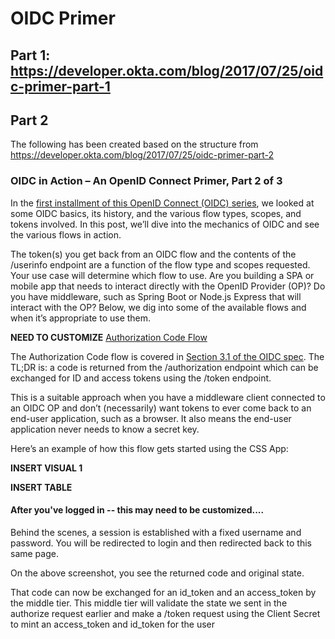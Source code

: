 # OIDC Primer

## Part 1: https://developer.okta.com/blog/2017/07/25/oidc-primer-part-1
## Part 2
The following has been created based on the structure from https://developer.okta.com/blog/2017/07/25/oidc-primer-part-2

### OIDC in Action – An OpenID Connect Primer, Part 2 of 3
In the [first installment of this OpenID Connect (OIDC) series](https://developer.okta.com/blog/2017/07/25/oidc-primer-part-1), we looked at some OIDC basics, its history, and the various flow types, scopes, and tokens involved. In this post, we’ll dive into the mechanics of OIDC and see the various flows in action.

The token(s) you get back from an OIDC flow and the contents of the /userinfo endpoint are a function of the flow type and scopes requested. 
Your use case will determine which flow to use. Are you building a SPA or mobile app that needs to interact directly with the OpenID Provider (OP)? Do you have middleware, such as Spring Boot or Node.js Express that will interact with the OP? Below, we dig into some of the available flows and when it’s appropriate to use them.

**NEED TO CUSTOMIZE**
[Authorization Code Flow](https://developer.okta.com/blog/2017/07/25/oidc-primer-part-2#authorization-code-flow)

The Authorization Code flow is covered in [Section 3.1 of the OIDC spec](http://openid.net/specs/openid-connect-core-1_0.html#CodeFlowAuth). The TL;DR is: a code is returned from the /authorization endpoint which can be exchanged for ID and access tokens using the /token endpoint.

This is a suitable approach when you have a middleware client connected to an OIDC OP and don’t (necessarily) want tokens to ever come back to an end-user application, such as a browser. It also means the end-user application never needs to know a secret key.

Here’s an example of how this flow gets started using the CSS App:

**INSERT VISUAL 1**


**INSERT TABLE**

#### After you've logged in -- this may need to be customized....

Behind the scenes, a session is established with a fixed username and password. You will be redirected to login and then redirected back to this same page.

On the above screenshot, you see the returned code and original state.

That code can now be exchanged for an id_token and an access_token by the middle tier. This middle tier will validate the state we sent in the authorize request earlier and make a /token request using the Client Secret to mint an access_token and id_token for the user
